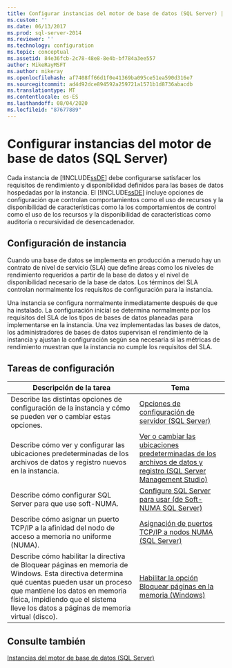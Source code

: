 ```yaml
---
title: Configurar instancias del motor de base de datos (SQL Server) | Microsoft Docs
ms.custom: ''
ms.date: 06/13/2017
ms.prod: sql-server-2014
ms.reviewer: ''
ms.technology: configuration
ms.topic: conceptual
ms.assetid: 84e36fcb-2c78-48e8-8e4b-bf784a3ee557
author: MikeRayMSFT
ms.author: mikeray
ms.openlocfilehash: af7408ff66d1f0e41369ba095ce51ea590d316e7
ms.sourcegitcommit: ad4d92dce894592a259721a1571b1d8736abacdb
ms.translationtype: MT
ms.contentlocale: es-ES
ms.lasthandoff: 08/04/2020
ms.locfileid: "87677889"
---
```

# <a name="configure-database-engine-instances-sql-server"></a>Configurar instancias del motor de base de datos (SQL Server)
  Cada instancia de [!INCLUDE[ssDE](../../includes/ssde-md.md)] debe configurarse satisfacer los requisitos de rendimiento y disponibilidad definidos para las bases de datos hospedadas por la instancia. El [!INCLUDE[ssDE](../../includes/ssde-md.md)] incluye opciones de configuración que controlan comportamientos como el uso de recursos y la disponibilidad de características como la los comportamientos de control como el uso de los recursos y la disponibilidad de características como auditoría o recursividad de desencadenador.  
  
## <a name="instance-configuration"></a>Configuración de instancia  
 Cuando una base de datos se implementa en producción a menudo hay un contrato de nivel de servicio (SLA) que define áreas como los niveles de rendimiento requeridos a partir de la base de datos y el nivel de disponibilidad necesario de la base de datos. Los términos del SLA controlan normalmente los requisitos de configuración para la instancia.  
  
 Una instancia se configura normalmente inmediatamente después de que ha instalado. La configuración inicial se determina normalmente por los requisitos del SLA de los tipos de bases de datos planeadas para implementarse en la instancia. Una vez implementadas las bases de datos, los administradores de bases de datos supervisan el rendimiento de la instancia y ajustan la configuración según sea necesaria si las métricas de rendimiento muestran que la instancia no cumple los requisitos del SLA.  
  
## <a name="configuration-tasks"></a>Tareas de configuración  
  
|Descripción de la tarea|Tema|  
|----------------------|-----------|  
|Describe las distintas opciones de configuración de la instancia y cómo se pueden ver o cambiar estas opciones.|[Opciones de configuración de servidor &#40;SQL Server&#41;](server-configuration-options-sql-server.md)|  
|Describe cómo ver y configurar las ubicaciones predeterminadas de los archivos de datos y registro nuevos en la instancia.|[Ver o cambiar las ubicaciones predeterminadas de los archivos de datos y registro &#40;SQL Server Management Studio&#41;](view-or-change-the-default-locations-for-data-and-log-files.md)|  
|Describe cómo configurar SQL Server para que use soft-NUMA.|[Configure SQL Server para usar &#40;de Soft-NUMA SQL Server&#41;](soft-numa-sql-server.md)|  
|Describe cómo asignar un puerto TCP/IP a la afinidad del nodo de acceso a memoria no uniforme (NUMA).|[Asignación de puertos TCP/IP a nodos NUMA &#40;SQL Server&#41;](map-tcp-ip-ports-to-numa-nodes-sql-server.md)|  
|Describe cómo habilitar la directiva de Bloquear páginas en memoria de Windows. Esta directiva determina qué cuentas pueden usar un proceso que mantiene los datos en memoria física, impidiendo que el sistema lleve los datos a páginas de memoria virtual (disco).|[Habilitar la opción Bloquear páginas en la memoria &#40;Windows&#41;](enable-the-lock-pages-in-memory-option-windows.md)|  
  
## <a name="see-also"></a>Consulte también  
 [Instancias del motor de base de datos &#40;SQL Server&#41;](database-engine-instances-sql-server.md)  
  
  
